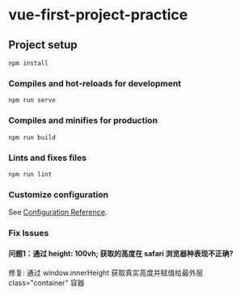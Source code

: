 # vue-first-project-practice

## Project setup
```
npm install
```

### Compiles and hot-reloads for development
```
npm run serve
```

### Compiles and minifies for production
```
npm run build
```

### Lints and fixes files
```
npm run lint
```

### Customize configuration
See [Configuration Reference](https://cli.vuejs.org/config/).

### Fix Issues

#### 问题1：通过 height: 100vh; 获取的高度在 safari 浏览器种表现不正确?

修复: 通过 window.innerHeight 获取真实高度并赋值给最外层 class="container" 容器
